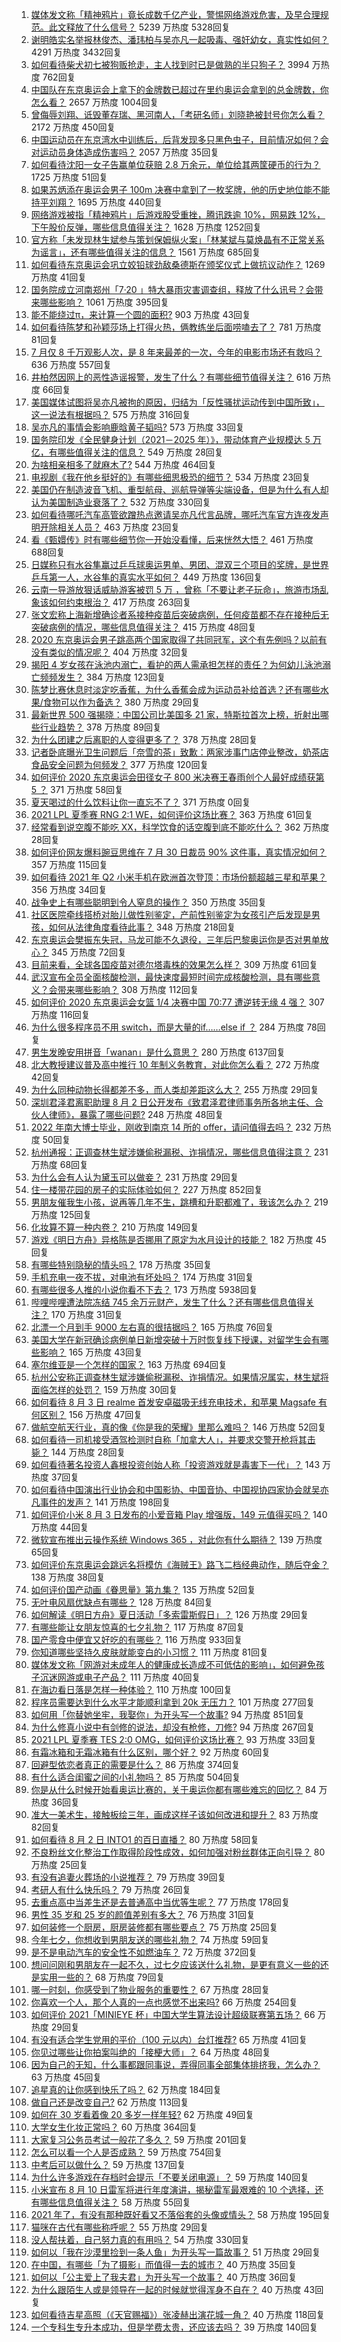 1. [媒体发文称「精神鸦片」竟长成数千亿产业，警惕网络游戏危害，及早合理规范。此文释放了什么信号？](https://www.zhihu.com/question/476894720) 5239 万热度 5328回复
1. [谢明皓实名举报林俊杰、潘玮柏与吴亦凡一起吸毒、强奸幼女，真实性如何？](https://www.zhihu.com/question/476619729) 4291 万热度 3432回复
1. [如何看待柴犬初七被狗贩抢走，主人找到时已是做熟的半只狗子？](https://www.zhihu.com/question/476769947) 3994 万热度 762回复
1. [中国队在东京奥运会上拿下的金牌数已超过在里约奥运会拿到的总金牌数，你怎么看？](https://www.zhihu.com/question/476762052) 2657 万热度 1004回复
1. [曾侮辱刘翔、诋毁董存瑞、黑河南人，「考研名师」刘晓艳被封号你怎么看？](https://www.zhihu.com/question/477039231) 2172 万热度 450回复
1. [中国运动员在东京湾水中训练后，后背发现多只黑色虫子，目前情况如何？会对运动员身体造成伤害吗？](https://www.zhihu.com/question/477026844) 2057 万热度 35回复
1. [如何看待沈阳一女子告赢单位获赔 2.8 万余元，单位给其两筐硬币的行为？](https://www.zhihu.com/question/476771123) 1725 万热度 51回复
1. [如果苏炳添在奥运会男子 100m 决赛中拿到了一枚奖牌，他的历史地位能不能持平刘翔？](https://www.zhihu.com/question/476422195) 1695 万热度 440回复
1. [网络游戏被指「精神鸦片」后游戏股受重挫，腾讯跌逾 10%，网易跌 12%，下午股价反弹，哪些信息值得关注？](https://www.zhihu.com/question/476903827) 1628 万热度 1252回复
1. [官方称「未发现林生斌参与策划保姆纵火案」「林某斌与莫焕晶有不正常关系为谣言」，还有哪些值得关注的信息？](https://www.zhihu.com/question/477019547) 1561 万热度 685回复
1. [如何看待东京奥运会巩立姣铅球劲敌桑德斯在颁奖仪式上做抗议动作？](https://www.zhihu.com/question/476881105) 1269 万热度 41回复
1. [国务院成立河南郑州「7·20 」特大暴雨灾害调查组，释放了什么讯号？会带来哪些影响？](https://www.zhihu.com/question/476776008) 1061 万热度 395回复
1. [能不能绕过π，来计算一个圆的面积?](https://www.zhihu.com/question/475969249) 903 万热度 43回复
1. [如何看待陈梦和孙颖莎场上打得火热，俩教练坐后面唠嗑去了？](https://www.zhihu.com/question/475924045) 781 万热度 81回复
1. [7 月仅 8 千万观影人次，是 8 年来最差的一次，今年的电影市场还有救吗？](https://www.zhihu.com/question/476712889) 636 万热度 557回复
1. [井柏然因网上的恶性造谣报警，发生了什么？有哪些细节值得关注？](https://www.zhihu.com/question/477113254) 616 万热度 66回复
1. [美国媒体试图将吴亦凡被拘的原因，归结为「反性骚扰运动传到中国所致」，这一说法有根据吗？](https://www.zhihu.com/question/476848890) 575 万热度 316回复
1. [吴亦凡的事情会影响鹿晗黄子韬吗?](https://www.zhihu.com/question/476429923) 573 万热度 33回复
1. [国务院印发《全民健身计划（2021－2025 年）》，带动体育产业规模达 5 万亿，有哪些值得关注的信息？](https://www.zhihu.com/question/477033835) 549 万热度 28回复
1. [为啥相亲相多了就麻木了?](https://www.zhihu.com/question/457773878) 544 万热度 464回复
1. [电视剧《我在他乡挺好的》有哪些细思极恐的细节？](https://www.zhihu.com/question/473111119) 534 万热度 23回复
1. [美国仍在制造波音飞机、重型航母、巡航导弹等尖端设备，但是为什么有人却认为美国制造业衰落了？](https://www.zhihu.com/question/443912700) 532 万热度 330回复
1. [如何看待哪吒汽车高管欲蹭热点邀请吴亦凡代言品牌，哪吒汽车官方连夜发声明开除相关人员？](https://www.zhihu.com/question/477140368) 463 万热度 23回复
1. [看《甄嬛传》时有哪些细节你一开始没看懂，后来恍然大悟？](https://www.zhihu.com/question/47465287) 461 万热度 688回复
1. [日媒称只有水谷隼赢过乒乓球奥运男单、男团、混双三个项目的奖牌，是世界乒乓第一人，水谷隼的真实水平如何？](https://www.zhihu.com/question/475840446) 449 万热度 136回复
1. [云南一导游放狠话威胁游客被罚 5 万 ，曾称「不要让老子玩命」，旅游市场乱象该如何约束根治？](https://www.zhihu.com/question/475733618) 417 万热度 263回复
1. [张文宏称上海新增确诊者系接种疫苗后突破病例，任何疫苗都不存在接种后无突破病例的情况，哪些信息值得关注？](https://www.zhihu.com/question/476912718) 415 万热度 48回复
1. [2020 东京奥运会男子跳高两个国家取得了共同冠军，这个有先例吗？以前有没有类似的情况呢？](https://www.zhihu.com/question/476561022) 404 万热度 32回复
1. [揭阳 4 岁女孩在泳池内溺亡，看护的两人需承担怎样的责任？为何幼儿泳池溺亡频频发生？](https://www.zhihu.com/question/476988896) 384 万热度 123回复
1. [陈梦比赛休息时淡定吃香蕉，为什么香蕉会成为运动员补给首选？还有哪些水果/食物可以作为备选？](https://www.zhihu.com/question/476012120) 380 万热度 29回复
1. [最新世界 500 强揭晓：中国公司比美国多 21 家，特斯拉首次上榜，折射出哪些行业趋势？](https://www.zhihu.com/question/476724288) 378 万热度 89回复
1. [为什么团建之后离职的人变得更多了？](https://www.zhihu.com/question/475430119) 378 万热度 28回复
1. [记者卧底曝光卫生问题后「奈雪的茶」致歉：两家涉事门店停业整改，奶茶店食品安全问题为何频发？](https://www.zhihu.com/question/476903482) 377 万热度 120回复
1. [如何评价 2020 东京奥运会田径女子 800 米决赛王春雨创个人最好成绩获第 5 ？](https://www.zhihu.com/question/477063063) 371 万热度 58回复
1. [夏天喝过的什么饮料让你一直忘不了？](https://www.zhihu.com/roundtable/foodxiarijiuyin) 371 万热度 0回复
1. [2021 LPL 夏季赛 RNG 2:1 WE，如何评价这场比赛？](https://www.zhihu.com/question/477045645) 363 万热度 61回复
1. [经常看到说空腹不能吃 XX，科学饮食的话空腹到底不能吃什么？](https://www.zhihu.com/question/474957280) 362 万热度 28回复
1. [如何评价网友爆料豌豆思维在 7 月 30 日裁员 90% 这件事，真实情况如何？](https://www.zhihu.com/question/476136178) 357 万热度 115回复
1. [如何看待 2021 年 Q2 小米手机在欧洲首次登顶：市场份额超越三星和苹果？](https://www.zhihu.com/question/476885706) 356 万热度 34回复
1. [战争史上有哪些聪明到令人窒息的操作？](https://www.zhihu.com/question/263485987) 350 万热度 35回复
1. [社区医院牵线搭桥对胎儿做性别鉴定，产前性别鉴定为女孩引产后发现是男孩，如何从法律角度看待此事？](https://www.zhihu.com/question/476940107) 348 万热度 218回复
1. [东京奥运会樊振东失冠，马龙可能不久退役，三年后巴黎奥运你是否对男单放心？](https://www.zhihu.com/question/476236397) 345 万热度 72回复
1. [目前来看，全球各国疫苗对德尔塔毒株的效果怎么样？](https://www.zhihu.com/question/475979669) 309 万热度 61回复
1. [武汉宣布全员全面核酸检测，最快速度最短时间完成核酸检测，具有哪些意义？会带来哪些影响？](https://www.zhihu.com/question/476931730) 308 万热度 112回复
1. [如何评价 2020 东京奥运会女篮 1/4 决赛中国 70:77 遭逆转无缘 4 强？](https://www.zhihu.com/question/477141514) 307 万热度 116回复
1. [为什么很多程序员不用 switch，而是大量的if……else if ？](https://www.zhihu.com/question/475877331) 284 万热度 78回复
1. [男生发晚安用拼音「wanan」是什么意思？](https://www.zhihu.com/question/349674802) 280 万热度 6137回复
1. [北大教授建议普及高中推行 10 年制义务教育，对此你怎么看？](https://www.zhihu.com/question/477151185) 272 万热度 42回复
1. [为什么同种动物长得都差不多，而人类却差距这么大？](https://www.zhihu.com/question/475431425) 255 万热度 29回复
1. [深圳君泽君离职助理 8 月 2 日公开发布《致君泽君律师事务所各地主任、合伙人律师》，暴露了哪些问题?](https://www.zhihu.com/question/476769938) 248 万热度 48回复
1. [2022 年南大博士毕业，刚收到南京 14 所的 offer，请问值得去吗？](https://www.zhihu.com/question/474197983) 232 万热度 50回复
1. [杭州通报：正调查林生斌涉嫌偷税漏税、诈捐情况，哪些信息值得注意？](https://www.zhihu.com/question/477019359) 231 万热度 68回复
1. [为什么会有人认为黛玉可以做妾？](https://www.zhihu.com/question/474108302) 231 万热度 29回复
1. [住一楼带花园的房子的实际体验如何？](https://www.zhihu.com/question/24249319) 227 万热度 852回复
1. [男朋友催我生小孩，说再等几年不生，跳槽和升职都难了，我该怎么办？](https://www.zhihu.com/question/476202688) 219 万热度 125回复
1. [化妆算不算一种内卷？](https://www.zhihu.com/question/458617546) 210 万热度 149回复
1. [游戏《明日方舟》异格陈是否挪用了原定为水月设计的技能？](https://www.zhihu.com/question/476848099) 182 万热度 45回复
1. [有哪些特别隐秘的情头吗？](https://www.zhihu.com/question/319971458) 178 万热度 35回复
1. [手机充电一夜不拔，对电池有坏处吗？](https://www.zhihu.com/question/472673468) 174 万热度 31回复
1. [有哪些很多人推的小说你看不下去？](https://www.zhihu.com/question/351989909) 173 万热度 5938回复
1. [哔哩哔哩遭法院冻结 745 余万元财产，发生了什么？还有哪些信息值得关注？](https://www.zhihu.com/question/477041153) 170 万热度 31回复
1. [北漂一个月到手 9000 左右真的很拮据吗？](https://www.zhihu.com/question/462788707) 165 万热度 76回复
1. [美国大学在新冠确诊病例单日新增突破十万时恢复线下授课，对留学生会有哪些影响？](https://www.zhihu.com/question/476073988) 165 万热度 43回复
1. [塞尔维亚是一个怎样的国家？](https://www.zhihu.com/question/47942195) 163 万热度 694回复
1. [杭州公安称正调查林生斌涉嫌偷税漏税、诈捐情况。如果情况属实，林生斌将面临怎样的处罚？](https://www.zhihu.com/question/477023936) 159 万热度 30回复
1. [如何看待 8 月 3 日 realme 首发安卓磁吸无线充电技术，和苹果 Magsafe 有何区别？](https://www.zhihu.com/question/477057970) 156 万热度 47回复
1. [做航空航天行业，真的像《你是我的荣耀》里那么难吗？](https://www.zhihu.com/question/476075671) 146 万热度 52回复
1. [如何看待一司机接受酒驾检测时自称「加拿大人」，并要求交警开枪将其击毙？](https://www.zhihu.com/question/476648235) 144 万热度 28回复
1. [如何看待著名投资人鑫根投资创始人称「投资游戏就是毒害下一代」？](https://www.zhihu.com/question/477161167) 143 万热度 37回复
1. [如何看待中国演出行业协会和中国影协、中国音协、中国视协四家协会就吴亦凡事件的发声？](https://www.zhihu.com/question/476804074) 141 万热度 198回复
1. [如何评价小米 8 月 3 日发布的小爱音箱 Play 增强版，149 元值得买吗？](https://www.zhihu.com/question/476841821) 140 万热度 44回复
1. [微软宣布推出云操作系统 Windows 365 ，对此你有什么期待？](https://www.zhihu.com/question/472404001) 139 万热度 65回复
1. [如何评价东京奥运会跳远名将模仿《海贼王》路飞二档经典动作，随后夺金？](https://www.zhihu.com/question/477025522) 138 万热度 38回复
1. [如何评价国产动画《眷思量》第九集？](https://www.zhihu.com/question/476668782) 135 万热度 52回复
1. [无叶电风扇优缺点有哪些？](https://www.zhihu.com/question/19754711) 128 万热度 84回复
1. [如何解读《明日方舟》夏日活动「多索雷斯假日」？](https://www.zhihu.com/question/474950777) 126 万热度 29回复
1. [有哪些能让女朋友惊喜的七夕礼物？](https://www.zhihu.com/question/473586696) 117 万热度 87回复
1. [国产零食中便宜又好吃的有哪些？](https://www.zhihu.com/question/54935877) 116 万热度 933回复
1. [你知道哪些坚持久皮肤就能变白的小习惯？](https://www.zhihu.com/question/268009443) 111 万热度 81回复
1. [媒体发文称「网游对未成年人的健康成长造成不可低估的影响」，如何避免孩子沉迷网游或电子产品？](https://www.zhihu.com/question/476982171) 111 万热度 40回复
1. [在海边看日落是怎样一种体验？](https://www.zhihu.com/question/475250643) 110 万热度 100回复
1. [程序员需要达到什么水平才能顺利拿到 20k 无压力？](https://www.zhihu.com/question/47597895) 101 万热度 277回复
1. [如何用「你替她坐牢，我娶你」为开头写一个故事?](https://www.zhihu.com/question/418547596) 94 万热度 851回复
1. [为什么修真小说中有剑修的说法，却没有枪修，刀修?](https://www.zhihu.com/question/430357241) 94 万热度 267回复
1. [2021 LPL 夏季赛 TES 2:0 OMG，如何评价这场比赛？](https://www.zhihu.com/question/477005294) 93 万热度 33回复
1. [有霜冰箱和无霜冰箱有什么区别，哪个好？](https://www.zhihu.com/question/39053433) 92 万热度 60回复
1. [回避型依恋者真正的需要是什么？](https://www.zhihu.com/question/436686713) 86 万热度 374回复
1. [有什么适合闺蜜之间的小礼物吗？](https://www.zhihu.com/question/376166947) 85 万热度 504回复
1. [你是从什么时候开始看奥运比赛的，关于奥运你都有哪些难忘的回忆？](https://www.zhihu.com/question/476990209) 84 万热度 36回复
1. [准大一美术生，接触板绘三年，画成这样子该如何改进和提升？](https://www.zhihu.com/question/468285218) 83 万热度 82回复
1. [如何看待 8 月 2 日 INTO1 的百日直播？](https://www.zhihu.com/question/476853262) 80 万热度 58回复
1. [不良粉丝文化整治工作取得阶段性成效，如何加强对粉丝群体正向引导？](https://www.zhihu.com/question/476788453) 80 万热度 25回复
1. [有没有追妻火葬场的小说推荐？](https://www.zhihu.com/question/360806849) 79 万热度 39回复
1. [考研人有什么快乐吗？](https://www.zhihu.com/question/476100645) 79 万热度 26回复
1. [去重点高中当差生还是去普通高中当优等生呢？](https://www.zhihu.com/question/477015156) 77 万热度 178回复
1. [男性 35 岁和 25 岁的颜值差别有多大？](https://www.zhihu.com/question/475217078) 76 万热度 31回复
1. [如何装修一个厨房，厨房装修都有哪些要点？](https://www.zhihu.com/question/41935832) 75 万热度 25回复
1. [今年七夕，你想收到男朋友送的哪些礼物？](https://www.zhihu.com/question/475299847) 74 万热度 59回复
1. [是不是电动汽车的安全性不如燃油车？](https://www.zhihu.com/question/459373123) 72 万热度 372回复
1. [想问问刚和男朋友在一起不久，过七夕应该送什么礼物，是更有意义一些的还是实用一些的？](https://www.zhihu.com/question/411481673) 68 万热度 79回复
1. [哪一时刻，你感受到了物业服务的重要性？](https://www.zhihu.com/question/476920365) 67 万热度 28回复
1. [你喜欢一个人，那个人真的一点也感觉不出来吗?](https://www.zhihu.com/question/474397638) 66 万热度 254回复
1. [如何评价 2021「MINIEYE 杯」中国大学生算法设计超级联赛第五场？](https://www.zhihu.com/question/476951977) 66 万热度 29回复
1. [有没有适合学生党用的平价（100 元以内）台灯推荐?](https://www.zhihu.com/question/390780918) 65 万热度 41回复
1. [你见过哪些让你拍案叫绝的「接梗大师」？](https://www.zhihu.com/question/476101726) 64 万热度 48回复
1. [因为自己的无知，什么事都跟同事说，弄得同事全部集体排挤我，怎么办？](https://www.zhihu.com/question/476821225) 63 万热度 45回复
1. [追星真的让你感到快乐了吗？](https://www.zhihu.com/question/476429590) 62 万热度 184回复
1. [做自己还是改变自己?](https://www.zhihu.com/question/476888317) 62 万热度 113回复
1. [如何在 30 岁看着像 20 多岁一样年轻?](https://www.zhihu.com/question/474947388) 62 万热度 49回复
1. [大学女生化妆正常吗？](https://www.zhihu.com/question/475126151) 60 万热度 364回复
1. [大家复习公务员考试一般花了多久？](https://www.zhihu.com/question/276093624) 59 万热度 201回复
1. [怎么可以看一个人是否成熟？](https://www.zhihu.com/question/415808060) 59 万热度 754回复
1. [中考后可以做什么？](https://www.zhihu.com/question/465877304) 59 万热度 137回复
1. [为什么许多游戏在存档时会提示「不要关闭电源」？](https://www.zhihu.com/question/469514688) 59 万热度 140回复
1. [小米宣布 8 月 10 日雷军将进行年度演讲，揭秘雷军最艰难的 10 个选择，还有哪些信息值得关注？](https://www.zhihu.com/question/476898552) 58 万热度 55回复
1. [2021 年了，有没有那种既好看又不落俗套的头像或情头？](https://www.zhihu.com/question/436410709) 58 万热度 195回复
1. [猫咪在古代有哪些称呼呢？](https://www.zhihu.com/question/474368430) 55 万热度 29回复
1. [没人帮扶着，自己努力真的有用吗？](https://www.zhihu.com/question/466082803) 54 万热度 330回复
1. [如何以「我在沙漠里捡到一条人鱼」为开头写一篇故事？](https://www.zhihu.com/question/472285522) 51 万热度 29回复
1. [在中国，有哪些「为了摄影」而值得一去的城市？](https://www.zhihu.com/question/475505958) 40 万热度 35回复
1. [如何以「公主爱上了我夫君」为开头写一个故事？](https://www.zhihu.com/question/475542470) 40 万热度 36回复
1. [为什么跟陌生人或是领导在一起的时候就觉得浑身不自在？](https://www.zhihu.com/question/474989192) 40 万热度 43回复
1. [如何看待吉星高照（《天官赐福》）张凌赫出演花城一角？](https://www.zhihu.com/question/474061120) 40 万热度 118回复
1. [一个专科生专升本成功，但是学费太贵，还应该去吗？](https://www.zhihu.com/question/467556658) 39 万热度 140回复